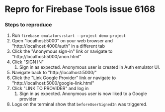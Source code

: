 # Repro for Firebase Tools issue 6168

### Steps to reproduce

1. Run `firebase emulators:start --project demo-project`
2. Open "localhost:5000" on your web browser and "http://localhost:4000/auth" in a different tab
3. Click the "Anonymous sign-in" link or navigate to "http://localhost:5000/anon.html"
4. Click "SIGN IN"
   1. Sign in as expected. Anonymous user is created in Auth emulator UI.
5. Navigate back to "http://localhost:5000/"
6. Click the "Link Google Provider" link or navigate to "http://localhost:5000/google-link.html"
7. Click "LINK TO PROVIDER" and log in
   1. Sign in as expected. Anonymous user is now liked to a Google provider
8. Logs on the terminal show that `beforeUserSignedIn` was triggered.
